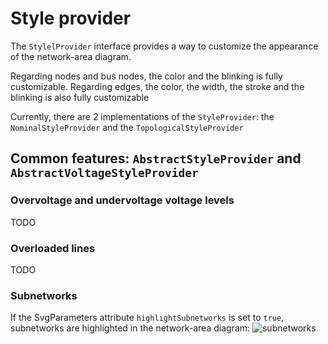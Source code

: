# Style provider

The `StylelProvider` interface provides a way to customize the appearance of the network-area diagram.

Regarding nodes and bus nodes, the color and the blinking is fully customizable.
Regarding edges, the color, the width, the stroke and the blinking is also fully customizable

Currently, there are 2 implementations of the `StyleProvider`: the `NominalStyleProvider` and the `TopologicalStyleProvider`

## Common features: `AbstractStyleProvider` and `AbstractVoltageStyleProvider`

### Overvoltage and undervoltage voltage levels
TODO

### Overloaded lines
TODO

### Subnetworks

If the SvgParameters attribute `highlightSubnetworks` is set to `true`, subnetworks are highlighted in the network-area diagram:
![subnetworks](/_static/img/subnetworks.png)

